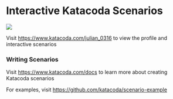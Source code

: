 # Interactive Katacoda Scenarios

[![](http://shields.katacoda.com/katacoda/julian_0316/count.svg)](https://www.katacoda.com/julian_0316 "Get your profile on Katacoda.com")

Visit https://www.katacoda.com/julian_0316 to view the profile and interactive scenarios

### Writing Scenarios
Visit https://www.katacoda.com/docs to learn more about creating Katacoda scenarios

For examples, visit https://github.com/katacoda/scenario-example
